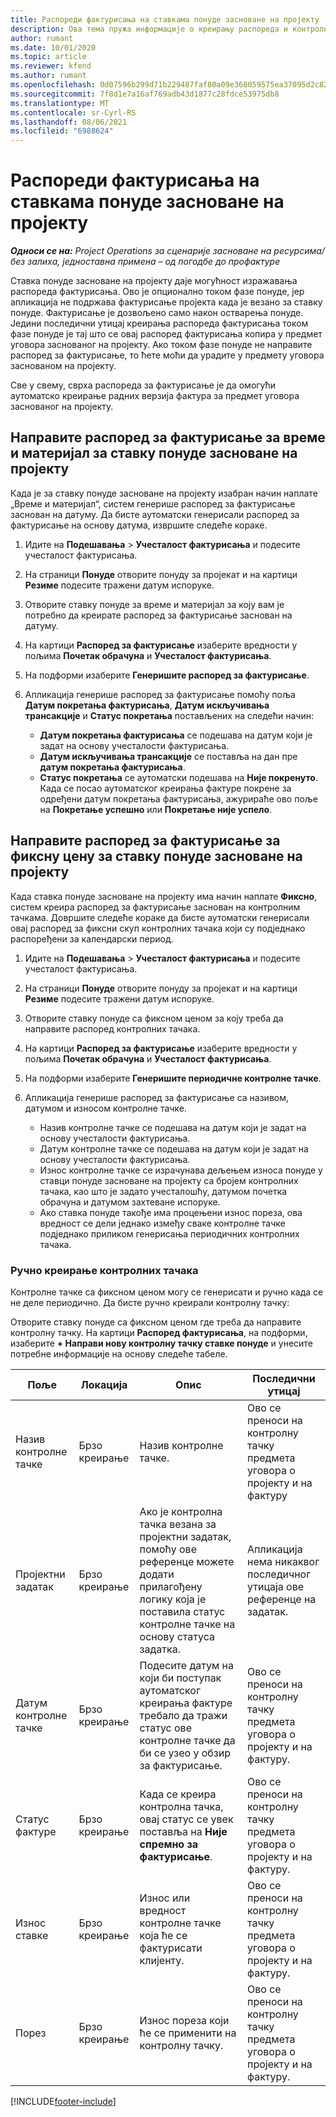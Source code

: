 ```yaml
---
title: Распореди фактурисања на ставкама понуде засноване на пројекту
description: Ова тема пружа информације о креирању распореда и контролних тачака фактурисања за ставке понуде.
author: rumant
ms.date: 10/01/2020
ms.topic: article
ms.reviewer: kfend
ms.author: rumant
ms.openlocfilehash: 0d07596b299d71b229487faf80a09e368059575ea37095d2c82d35561d009c96
ms.sourcegitcommit: 7f8d1e7a16af769adb43d1877c28fdce53975db8
ms.translationtype: MT
ms.contentlocale: sr-Cyrl-RS
ms.lasthandoff: 08/06/2021
ms.locfileid: "6988624"
---
```

# <a name="invoice-schedules-on-project-based-quote-lines"></a>Распореди фактурисања на ставкама понуде засноване на пројекту

_**Односи се на:** Project Operations за сценарије засноване на ресурсима/без залиха, једноставна примена – од погодбе до профактуре_

Ставка понуде засноване на пројекту даје могућност изражавања распореда фактурисања. Ово је опционално током фазе понуде, јер апликација не подржава фактурисање пројекта када је везано за ставку понуде. Фактурисање је дозвољено само након остварења понуде. Једини последични утицај креирања распореда фактурисања током фазе понуде је тај што се овај распоред фактурисања копира у предмет уговора заснованог на пројекту. Ако током фазе понуде не направите распоред за фактурисање, то ћете моћи да урадите у предмету уговора заснованом на пројекту.

Све у свему, сврха распореда за фактурисање је да омогући аутоматско креирање радних верзија фактура за предмет уговора заснованог на пројекту. 

## <a name="create-a-time-and-material-invoice-schedule-for-a-project-based-quote-line"></a>Направите распоред за фактурисање за време и материјал за ставку понуде засноване на пројекту

Када је за ставку понуде засноване на пројекту изабран начин наплате „Време и материјал“, систем генерише распоред за фактурисање заснован на датуму. Да бисте аутоматски генерисали распоред за фактурисање на основу датума, извршите следеће кораке.

1. Идите на **Подешавања** > **Учесталост фактурисања** и подесите учесталост фактурисања.
2. На страници **Понуде** отворите понуду за пројекат и на картици **Резиме** подесите тражени датум испоруке.
3. Отворите ставку понуде за време и материјал за коју вам је потребно да креирате распоред за фактурисање заснован на датуму. 
4. На картици **Распоред за фактурисање** изаберите вредности у пољима **Почетак обрачуна** и **Учесталост фактурисања**. 
5. На подформи изаберите **Генеришите распоред за фактурисање**.
6. Апликација генерише распоред за фактурисање помоћу поља **Датум покретања фактурисања**, **Датум искључивања трансакције** и **Статус покретања** постављених на следећи начин:

    - **Датум покретања фактурисања** се подешава на датум који је задат на основу учесталости фактурисања.
    - **Датум искључивања трансакције** се поставља на дан пре **датум покретања фактурисања**.
    - **Статус покретања** се аутоматски подешава на **Није покренуто**. Када се посао аутоматског креирања фактуре покрене за одређени датум покретања фактурисања, ажурираће ово поље на **Покретање успешно** или **Покретање није успело**.

## <a name="create-a-fixed-price-invoice-schedule-for-a-project-based-quote-line"></a>Направите распоред за фактурисање за фиксну цену за ставку понуде засноване на пројекту

Када ставка понуде засноване на пројекту има начин наплате **Фиксно**, систем креира распоред за фактурисање заснован на контролним тачкама. Довршите следеће кораке да бисте аутоматски генерисали овај распоред за фиксни скуп контролних тачака који су подједнако распоређени за календарски период.

1. Идите на **Подешавања** > **Учесталост фактурисања** и подесите учесталост фактурисања.
2. На страници **Понуде** отворите понуду за пројекат и на картици **Резиме** подесите тражени датум испоруке.
3. Отворите ставку понуде са фиксном ценом за коју треба да направите распоред контролних тачака. 
4. На картици **Распоред за фактурисање** изаберите вредности у пољима **Почетак обрачуна** и **Учесталост фактурисања**. 
5. На подформи изаберите **Генеришите периодичне контролне тачке**.
6. Апликација генерише распоред за фактурисање са називом, датумом и износом контролне тачке.

    - Назив контролне тачке се подешава на датум који је задат на основу учесталости фактурисања.
    - Датум контролне тачке се подешава на датум који је задат на основу учесталости фактурисања.
    - Износ контролне тачке се израчунава дељењем износа понуде у ставци понуде засноване на пројекту са бројем контролних тачака, као што је задато учесталошћу, датумом почетка обрачуна и датумом захтеване испоруке.
    - Ако ставка понуде такође има процењени износ пореза, ова вредност се дели једнако између сваке контролне тачке подједнако приликом генерисања периодичних контролних тачака.

### <a name="manually-create-milestones"></a>Ручно креирање контролних тачака

Контролне тачке са фиксном ценом могу се генерисати и ручно када се не деле периодично. Да бисте ручно креирали контролну тачку:

Отворите ставку понуде са фиксном ценом где треба да направите контролну тачку. На картици **Распоред фактурисања**, на подформи, изаберите **+ Направи нову контролну тачку ставке понуде** и унесите потребне информације на основу следеће табеле.

| **Поље** | **Локација** | **Опис** | **Последични утицај** |
| --- | --- | --- | --- |
| Назив контролне тачке | Брзо креирање | Назив контролне тачке. | Ово се преноси на контролну тачку предмета уговора о пројекту и на фактуру |
| Пројектни задатак | Брзо креирање | Ако је контролна тачка везана за пројектни задатак, помоћу ове референце можете додати прилагођену логику која је поставила статус контролне тачке на основу статуса задатка. | Апликација нема никаквог последичног утицаја ове референце на задатак. |
| Датум контролне тачке | Брзо креирање | Подесите датум на који би поступак аутоматског креирања фактуре требало да тражи статус ове контролне тачке да би се узео у обзир за фактурисање. | Ово се преноси на контролну тачку предмета уговора о пројекту и на фактуру. |
| Статус фактуре | Брзо креирање | Када се креира контролна тачка, овај статус се увек поставља на **Није спремно за фактурисање**. | Ово се преноси на контролну тачку предмета уговора о пројекту и на фактуру. |
| Износ ставке | Брзо креирање | Износ или вредност контролне тачке која ће се фактурисати клијенту. | Ово се преноси на контролну тачку предмета уговора о пројекту и на фактуру. |
| Порез | Брзо креирање | Износ пореза који ће се применити на контролну тачку. | Ово се преноси на контролну тачку предмета уговора о пројекту и на фактуру. |


[!INCLUDE[footer-include](../includes/footer-banner.md)]